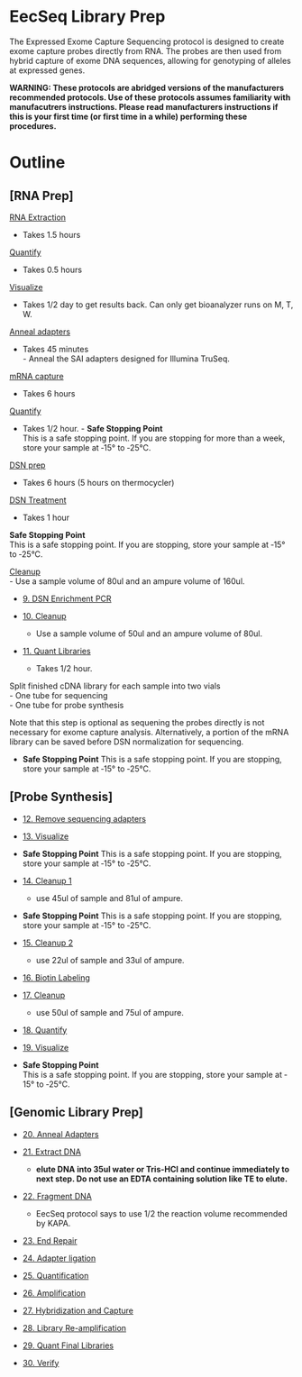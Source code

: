 EecSeq Library Prep
================

The Expressed Exome Capture Sequencing protocol is designed to create
exome capture probes directly from RNA. The probes are then used from
hybrid capture of exome DNA sequences, allowing for genotyping of
alleles at expressed genes.

**WARNING: These protocols are abridged versions of the manufacturers
recommended protocols. Use of these protocols assumes familiarity with
manufacutrers instructions. Please read manufacturers instructions if
this is your first time (or first time in a while) performing these
procedures.**

# Outline

## \[RNA Prep\]

[RNA
Extraction](https://pinskylab.github.io/laboratory/protocols/rna_extraction_tri.nb.html)
- Takes 1.5
hours

[Quantify](https://pinskylab.github.io/laboratory/protocols/quant_rna.nb.html)
- Takes 0.5
hours

[Visualize](https://pinskylab.github.io/laboratory/protocols/bioanalyzer.nb.html)
- Takes 1/2 day to get results back. Can only get bioanalyzer runs on M,
T, W.

[Anneal
adapters](https://pinskylab.github.io/laboratory/protocols/anneal.nb.html)
- Takes 45 minutes  
\- Anneal the SAI adapters designed for Illumina TruSeq.

[mRNA
capture](https://pinskylab.github.io/laboratory/protocols/mrna-hyper.nb.html)
- Takes 6
hours

[Quantify](https://pinskylab.github.io/laboratory/protocols/quant_dna.nb.html)
- Takes 1/2 hour. - **Safe Stopping Point**  
This is a safe stopping point. If you are stopping for more than a week,
store your sample at ‐15° to ‐25°C.

[DSN
prep](https://pinskylab.github.io/laboratory/protocols/dsn-prep.nb.html)
- Takes 6 hours (5 hours on thermocycler)

[DSN
Treatment](https://pinskylab.github.io/laboratory/protocols/dsn-treat.nb.html)
- Takes 1 hour

**Safe Stopping Point**  
This is a safe stopping point. If you are stopping, store your sample at
‐15° to
‐25°C.

[Cleanup](https://pinskylab.github.io/laboratory/protocols/ampure.nb.html)  
\- Use a sample volume of 80ul and an ampure volume of 160ul.

  - [9. DSN Enrichment
    PCR](https://pinskylab.github.io/laboratory/protocols/dsn-pcr.nb.html)

  - [10.
    Cleanup](https://pinskylab.github.io/laboratory/protocols/ampure.nb.html)
    
      - Use a sample volume of 50ul and an ampure volume of 80ul.

  - [11. Quant
    Libraries](https://pinskylab.github.io/laboratory/protocols/quant_dna.nb.html)
    - Takes 1/2 hour.

Split finished cDNA library for each sample into two vials  
\- One tube for sequencing  
\- One tube for probe synthesis

Note that this step is optional as sequening the probes directly is not
necessary for exome capture analysis. Alternatively, a portion of the
mRNA library can be saved before DSN normalization for sequencing.

  - **Safe Stopping Point** This is a safe stopping point. If you are
    stopping, store your sample at ‐15° to ‐25°C.

## \[Probe Synthesis\]

  - [12. Remove sequencing
    adapters](\(https://pinskylab.github.io/laboratory/protocols/remove-adapters_eecseq.nb.html\))  

  - [13.
    Visualize](https://pinskylab.github.io/laboratory/protocols/bioanalyzer.nb.html)  

  - **Safe Stopping Point** This is a safe stopping point. If you are
    stopping, store your sample at ‐15° to ‐25°C.  

  - [14.
    Cleanup 1](https://pinskylab.github.io/laboratory/protocols/ampure.nb.html)
    
      - use 45ul of sample and 81ul of ampure.

  - **Safe Stopping Point** This is a safe stopping point. If you are
    stopping, store your sample at ‐15° to ‐25°C.

  - [15.
    Cleanup 2](https://pinskylab.github.io/laboratory/protocols/ampure.nb.html)
    
      - use 22ul of sample and 33ul of ampure.

  - [16. Biotin
    Labeling](https://pinskylab.github.io/laboratory/protocols/biotin_eecseq.nb.html)

  - [17.
    Cleanup](https://pinskylab.github.io/laboratory/protocols/ampure.nb.html)
    
      - use 50ul of sample and 75ul of ampure.

  - [18.
    Quantify](https://pinskylab.github.io/laboratory/protocols/Qubit-HS.nb.html)  

  - [19.
    Visualize](https://pinskylab.github.io/laboratory/protocols/bioanalyzer.nb.html)  

  - **Safe Stopping Point**  
    This is a safe stopping point. If you are stopping, store your
    sample at ‐15° to ‐25°C.

## \[Genomic Library Prep\]

  - [20. Anneal
    Adapters](https://pinskylab.github.io/laboratory/protocols/anneal.nb.html)

  - [21. Extract
    DNA](https://pinskylab.github.io/laboratory/protocols/dna_extraction_ali.nb.html)
    
      - **elute DNA into 35ul water or Tris-HCl and continue immediately
        to next step. Do not use an EDTA containing solution like TE to
        elute.**

  - [22. Fragment
    DNA](https://pinskylab.github.io/laboratory/protocols/kapa-hyper.nb.html)
    
      - EecSeq protocol says to use 1/2 the reaction volume recommended
        by KAPA.

  - [23. End
    Repair](https://pinskylab.github.io/laboratory/protocols/end-repair.nb.html)

  - [24. Adapter
    ligation](https://pinskylab.github.io/laboratory/protocols/ligation_eecseq.nb.html)

  - [25.
    Quantification](https://pinskylab.github.io/laboratory/protocols/quant_dna.nb.html)  

  - [26.
    Amplification](https://pinskylab.github.io/laboratory/protocols/lib-amp_eecseq.nb.html)  

  - [27. Hybridization and
    Capture](https://pinskylab.github.io/laboratory/protocols/hybridization_eecseq.nb.html)  

  - [28. Library
    Re-amplification](https://pinskylab.github.io/laboratory/protocols/lib-reamp_eecseq.nb.html)

  - [29. Quant Final
    Libraries](https://pinskylab.github.io/laboratory/protocols/quant_dna.nb.html)

  - [30.
    Verify](https://pinskylab.github.io/laboratory/protocols/bioanalyzer.nb.html)
